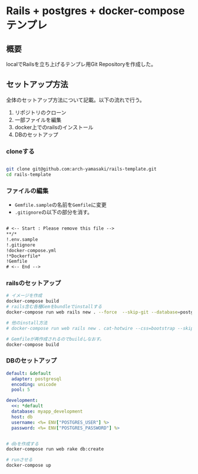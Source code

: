 # Rails + postgres + docker-compose テンプレ

## 概要
localでRailsを立ち上げるテンプレ用Git Repositoryを作成した。


## セットアップ方法

全体のセットアップ方法について記載。以下の流れで行う。

1. リポジトリのクローン
2. 一部ファイルを編集
3. docker上でのrailsのインストール
4. DBのセットアップ

### cloneする

```sh

git clone git@github.com:arch-yamasaki/rails-template.git
cd rails-template

```


### ファイルの編集


- `Gemfile.sample`の名前を`Gemfile`に変更
- `.gitignore`の以下の部分を消す。

```txt

# <-- Start : Please remove this file -->
**/*
!.env.sample
!.gitignore
!docker-compose.yml
!*Dockerfile*
!Gemfile
# <-- End -->

```


### railsのセットアップ

```sh
# イメージを作成
docker-compose build
# rails含む各種Gemをbundleでinstallする
docker-compose run web rails new . --force  --skip-git --database=postgresql 

# 他のinstall方法
# docker-compose run web rails new . cat-hotwire --css=bootstrap --skip-jbuilder --skip-action-mailbox --skip-action-mailer --skip-test --skip-active-storage --skip-action-text --skip-git --database=postgresql

# Gemfileが再作成されるのでbuildしなおす。
docker-compose build

```

### DBのセットアップ

```yml:database.yml
default: &default
  adapter: postgresql
  encoding: unicode
  pool: 5

development:
  <<: *default
  database: myapp_development
  host: db
  username: <%= ENV["POSTGRES_USER"] %>
  password: <%= ENV["POSTGRES_PASSWORD"] %>

```

```sh

# dbを作成する
docker-compose run web rake db:create

# runさせる
docker-compose up
```

